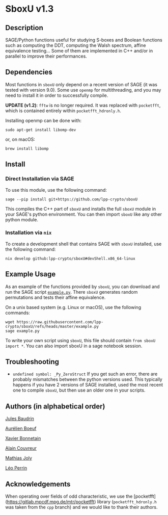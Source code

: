 # SboxU v1.3

## Description

SAGE/Python functions useful for studying S-boxes and Boolean
functions such as computing the DDT, computing the Walsh spectrum,
affine equivalence testing... Some of them are implemented in C++
and/or in parallel to improve their performances.


## Dependencies

Most functions in `sboxU` only depend on a recent version of SAGE (it was tested with
version 9.0). Some use `openmp` for multithreading, and you may need to install it in order to successfully compile. 

**UPDATE (v1.2)**: `fftw` is no longer required. It was replaced with `pocketfft`, which is contained entirely within `pocketfft_hdronly.h`.

Installing openmp can be done with:

    sudo apt-get install libomp-dev

or, on macOS:

    brew install libomp


## Install

### Direct Installation via SAGE

To use this module, use the following command:

    sage --pip install git+https://github.com/lpp-crypto/sboxU

This compiles the C++ part of `sboxU` and installs the full `sboxU` module
in your SAGE's python environment. You can then import `sboxU` like
any other python module.

### Installation via `nix`

To create a development shell that contains SAGE with `sboxU` installed, use the following command:

    nix develop github:lpp-crypto/sboxU#devShell.x86_64-linux

## Example Usage

As an example of the functions provided by `sboxU`, you can download and run the SAGE script [`example.py`](https://raw.githubusercontent.com/lpp-crypto/sboxU/refs/heads/master/example.py).
There `sboxU` generates random permutations and tests their affine
equivalence.

On a unix based system (e.g. Linux or macOS), use the following commands:

    wget https://raw.githubusercontent.com/lpp-crypto/sboxU/refs/heads/master/example.py
    sage example.py


To write your own script using `sboxU`, this file should contain `from sboxU import *`.
You can also import sboxU in a sage notebook session.


## Troubleshooting

- `undefined symbol: _Py_ZeroStruct` If you get such an error, there
  are probably mismatches between the python versions used. This
  typically happens if you have 2 versions of SAGE installed, used the
  most recent one to compile `sboxU`, but then use an older one in
  your scripts.

## Authors (in alphabetical order)

[Jules Baudrin](https://who.paris.inria.fr/Jules.Baudrin/)

[Aurélien Boeuf](https://who.paris.inria.fr/Aurelien.Boeuf/)

[Xavier Bonnetain](https://bonneta.in/)

[Alain Couvreur](http://www.lix.polytechnique.fr/Labo/Alain.Couvreur/)

[Mathias Joly](https://github.com/MathiasJoly)

[Léo Perrin](https://who.paris.inria.fr/Leo.Perrin/)

## Acknowledgements

When operating over fields of odd characteristic, we use the [pocketfft] (https://gitlab.mpcdf.mpg.de/mtr/pocketfft) library (`pocketfft_hdronly.h` was taken from the `cpp` branch) and we would like to thank their authors.
